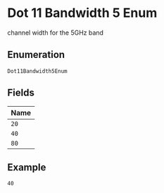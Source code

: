 
# Dot 11 Bandwidth 5 Enum

channel width for the 5GHz band

## Enumeration

`Dot11Bandwidth5Enum`

## Fields

| Name |
|  --- |
| `20` |
| `40` |
| `80` |

## Example

```
40
```

